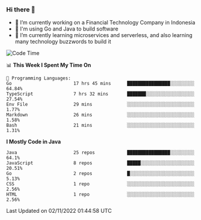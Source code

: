 ### Hi there 👋

<!--
**mazzama/mazzama** is a ✨ _special_ ✨ repository because its `README.md` (this file) appears on your GitHub profile.

Here are some ideas to get you started:

- 🔭 I’m currently working on ...
- 🌱 I’m currently learning ...
- 👯 I’m looking to collaborate on ...
- 🤔 I’m looking for help with ...
- 💬 Ask me about ...
- 📫 How to reach me: ...
- 😄 Pronouns: ...
- ⚡ Fun fact: ...
-->

- 🔭 I’m currently working on a Financial Technology Company in Indonesia
- :gun: I'm using Go and Java to build software
- 🌱 I’m currently learning microservices and serverless, and also learning many technology buzzwords to build it

<!--START_SECTION:waka-->
![Code Time](http://img.shields.io/badge/Code%20Time-2%2C378%20hrs%2033%20mins-blue)

📊 **This Week I Spent My Time On** 

```text
💬 Programming Languages: 
Go                       17 hrs 45 mins      ████████████████░░░░░░░░░   64.84% 
TypeScript               7 hrs 32 mins       ███████░░░░░░░░░░░░░░░░░░   27.54% 
Env File                 29 mins             ░░░░░░░░░░░░░░░░░░░░░░░░░   1.77% 
Markdown                 26 mins             ░░░░░░░░░░░░░░░░░░░░░░░░░   1.58% 
Bash                     21 mins             ░░░░░░░░░░░░░░░░░░░░░░░░░   1.31%

```

**I Mostly Code in Java** 

```text
Java                     25 repos            ████████████████░░░░░░░░░   64.1% 
JavaScript               8 repos             █████░░░░░░░░░░░░░░░░░░░░   20.51% 
Go                       2 repos             █░░░░░░░░░░░░░░░░░░░░░░░░   5.13% 
CSS                      1 repo              ░░░░░░░░░░░░░░░░░░░░░░░░░   2.56% 
HTML                     1 repo              ░░░░░░░░░░░░░░░░░░░░░░░░░   2.56%

```



 Last Updated on 02/11/2022 01:44:58 UTC
<!--END_SECTION:waka-->
